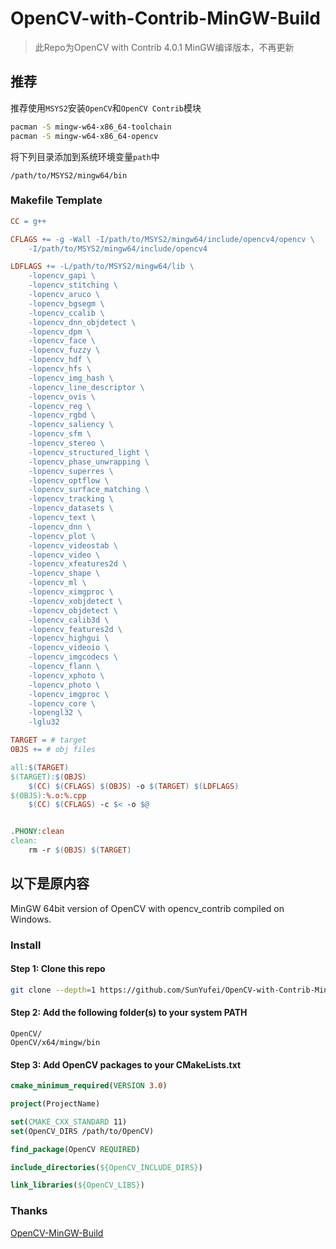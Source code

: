 # OpenCV-with-Contrib-MinGW-Build

> 此Repo为OpenCV with Contrib 4.0.1 MinGW编译版本，不再更新

## 推荐

推荐使用`MSYS2`安装`OpenCV`和`OpenCV Contrib`模块

```sh
pacman -S mingw-w64-x86_64-toolchain
pacman -S mingw-w64-x86_64-opencv
```

将下列目录添加到系统环境变量`path`中

```
/path/to/MSYS2/mingw64/bin
```

### Makefile Template

```makefile
CC = g++

CFLAGS += -g -Wall -I/path/to/MSYS2/mingw64/include/opencv4/opencv \
	-I/path/to/MSYS2/mingw64/include/opencv4

LDFLAGS += -L/path/to/MSYS2/mingw64/lib \
	-lopencv_gapi \
	-lopencv_stitching \
	-lopencv_aruco \
	-lopencv_bgsegm \
	-lopencv_ccalib \
	-lopencv_dnn_objdetect \
	-lopencv_dpm \
	-lopencv_face \
	-lopencv_fuzzy \
	-lopencv_hdf \
	-lopencv_hfs \
	-lopencv_img_hash \
	-lopencv_line_descriptor \
	-lopencv_ovis \
	-lopencv_reg \
	-lopencv_rgbd \
	-lopencv_saliency \
	-lopencv_sfm \
	-lopencv_stereo \
	-lopencv_structured_light \
	-lopencv_phase_unwrapping \
	-lopencv_superres \
	-lopencv_optflow \
	-lopencv_surface_matching \
	-lopencv_tracking \
	-lopencv_datasets \
	-lopencv_text \
	-lopencv_dnn \
	-lopencv_plot \
	-lopencv_videostab \
	-lopencv_video \
	-lopencv_xfeatures2d \
	-lopencv_shape \
	-lopencv_ml \
	-lopencv_ximgproc \
	-lopencv_xobjdetect \
	-lopencv_objdetect \
	-lopencv_calib3d \
	-lopencv_features2d \
	-lopencv_highgui \
	-lopencv_videoio \
	-lopencv_imgcodecs \
	-lopencv_flann \
	-lopencv_xphoto \
	-lopencv_photo \
	-lopencv_imgproc \
	-lopencv_core \
	-lopengl32 \
	-lglu32

TARGET = # target
OBJS += # obj files

all:$(TARGET)
$(TARGET):$(OBJS)
	$(CC) $(CFLAGS) $(OBJS) -o $(TARGET) $(LDFLAGS)
$(OBJS):%.o:%.cpp
	$(CC) $(CFLAGS) -c $< -o $@


.PHONY:clean
clean:
	rm -r $(OBJS) $(TARGET)
```

## 以下是原内容

MinGW 64bit version of OpenCV with opencv_contrib compiled on Windows.

### Install

#### Step 1: Clone this repo

```sh
git clone --depth=1 https://github.com/SunYufei/OpenCV-with-Contrib-MinGW-Build OpenCV
```

#### Step 2: Add the following folder(s) to your system PATH

```
OpenCV/
OpenCV/x64/mingw/bin
```

#### Step 3: Add OpenCV packages to your CMakeLists.txt

```cmake
cmake_minimum_required(VERSION 3.0)

project(ProjectName)

set(CMAKE_CXX_STANDARD 11)
set(OpenCV_DIRS /path/to/OpenCV)

find_package(OpenCV REQUIRED)

include_directories(${OpenCV_INCLUDE_DIRS})

link_libraries(${OpenCV_LIBS})
```

### Thanks

[OpenCV-MinGW-Build](https://github.com/huihut/OpenCV-MinGW-Build)
